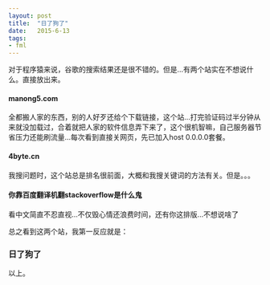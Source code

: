 ```yaml
---
layout: post
title:  "日了狗了"
date:   2015-6-13
tags:
- fml
---
```


对于程序猿来说，谷歌的搜索结果还是很不错的。但是...有两个站实在不想说什么。直接放出来。


<h4>manong5.com</h4>


全都搬人家的东西，别的人好歹还给个下载链接，这个站...打完验证码过半分钟从来就没加载过，合着就把人家的软件信息弄下来了，这个很机智嘛，自己服务器节省压力还能刷流量...每次看到直接关网页，先已加入host 0.0.0.0套餐。

<h4>4byte.cn</h4>

我搜问题时，这个站总是排名很前面，大概和我搜关键词的方法有关。但是。。。


<h4>你靠百度翻译机翻stackoverflow是什么鬼</h4>


看中文简直不忍直视...不仅毁心情还浪费时间，还有你这排版...不想说啥了

总之看到这两个站，我第一反应就是：

<h3>日了狗了</h3>

以上。






